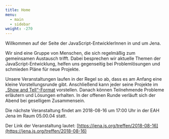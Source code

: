 ```yaml
---
title: Home
menu:
  - main
  - sidebar
weight: -270
---
```


Willkommen auf der Seite der JavaScript-EntwicklerInnen in und um Jena.

Wir sind eine Gruppe von Menschen, die sich regelmäßig zum gemeinsamen Austausch trifft. Dabei besprechen wir aktuelle Themen der JavaScript-Entwicklung, helfen uns gegenseitig bei Problemlösungen und schmieden Pläne für neue Projekte.

Unsere Veranstaltungen laufen in der Regel so ab, dass es am Anfang eine kleine Vorstellungsrunde gibt. Anschließend kann jeder seine Projekte im [„Show and Tell“-Format](https://en.wikipedia.org/wiki/Show_and_tell_(education)) vorstellen. Danach können Teilnehmende Probleme erläutern und Lösungen erhalten. In der offenen Runde verläuft sich der Abend bei geselligem Zusammensein.

Die nächste Veranstaltung findet am 2018-08-16 um 17:00 Uhr in der EAH Jena im Raum 05.00.04 statt.

Der Link der Veranstaltung lautet: [https://jena.js.org/treffen/2018-08-16](https://jena.js.org/treffen/2018-08-16)

